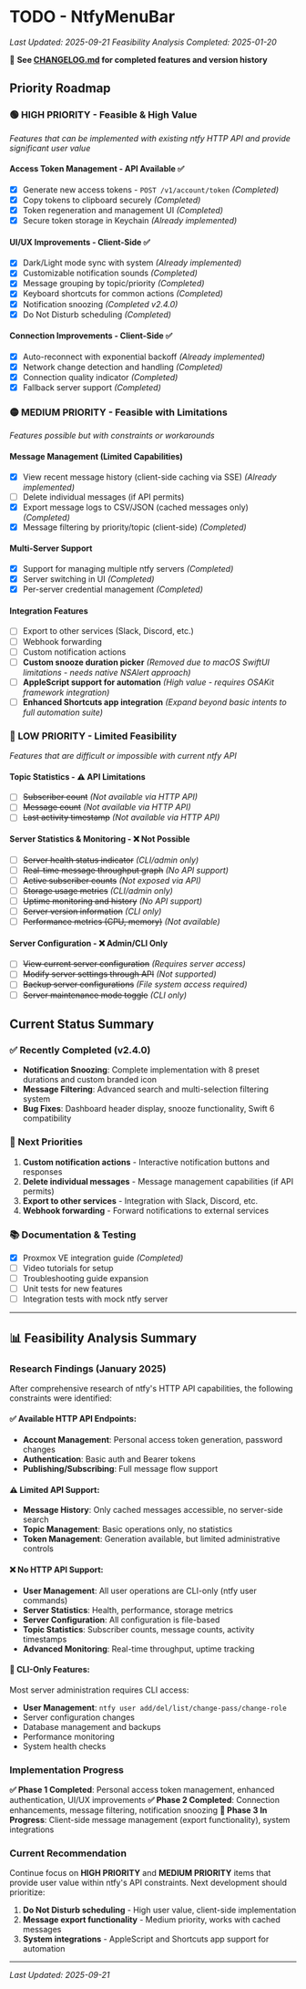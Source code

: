 # TODO - NtfyMenuBar

*Last Updated: 2025-09-21*
*Feasibility Analysis Completed: 2025-01-20*

📖 **See [CHANGELOG.md](CHANGELOG.md) for completed features and version history**

## Priority Roadmap

### 🟢 HIGH PRIORITY - Feasible & High Value
*Features that can be implemented with existing ntfy HTTP API and provide significant user value*

#### Access Token Management - API Available ✅
- [x] Generate new access tokens - `POST /v1/account/token` *(Completed)*
- [x] Copy tokens to clipboard securely *(Completed)*
- [x] Token regeneration and management UI *(Completed)*
- [x] Secure token storage in Keychain *(Already implemented)*

#### UI/UX Improvements - Client-Side ✅
- [x] Dark/Light mode sync with system *(Already implemented)*
- [x] Customizable notification sounds *(Completed)*
- [x] Message grouping by topic/priority *(Completed)*
- [x] Keyboard shortcuts for common actions *(Completed)*
- [x] Notification snoozing *(Completed v2.4.0)*
- [x] Do Not Disturb scheduling *(Completed)*

#### Connection Improvements - Client-Side ✅
- [x] Auto-reconnect with exponential backoff *(Already implemented)*
- [x] Network change detection and handling *(Completed)*
- [x] Connection quality indicator *(Completed)*
- [x] Fallback server support *(Completed)*

### 🟡 MEDIUM PRIORITY - Feasible with Limitations
*Features possible but with constraints or workarounds*

#### Message Management (Limited Capabilities)
- [x] View recent message history (client-side caching via SSE) *(Already implemented)*
- [ ] Delete individual messages (if API permits)
- [x] Export message logs to CSV/JSON (cached messages only) *(Completed)*
- [x] Message filtering by priority/topic (client-side) *(Completed)*

#### Multi-Server Support
- [x] Support for managing multiple ntfy servers *(Completed)*
- [x] Server switching in UI *(Completed)*
- [x] Per-server credential management *(Completed)*

#### Integration Features
- [ ] Export to other services (Slack, Discord, etc.)
- [ ] Webhook forwarding
- [ ] Custom notification actions
- [ ] **Custom snooze duration picker** *(Removed due to macOS SwiftUI limitations - needs native NSAlert approach)*
- [ ] **AppleScript support for automation** *(High value - requires OSAKit framework integration)*
- [ ] **Enhanced Shortcuts app integration** *(Expand beyond basic intents to full automation suite)*

### 🔴 LOW PRIORITY - Limited Feasibility
*Features that are difficult or impossible with current ntfy API*

#### Topic Statistics - ⚠️ API Limitations
- [ ] ~~Subscriber count~~ *(Not available via HTTP API)*
- [ ] ~~Message count~~ *(Not available via HTTP API)*
- [ ] ~~Last activity timestamp~~ *(Not available via HTTP API)*

#### Server Statistics & Monitoring - ❌ Not Possible
- [ ] ~~Server health status indicator~~ *(CLI/admin only)*
- [ ] ~~Real-time message throughput graph~~ *(No API support)*
- [ ] ~~Active subscriber counts~~ *(Not exposed via API)*
- [ ] ~~Storage usage metrics~~ *(CLI/admin only)*
- [ ] ~~Uptime monitoring and history~~ *(No API support)*
- [ ] ~~Server version information~~ *(CLI only)*
- [ ] ~~Performance metrics (CPU, memory)~~ *(Not available)*

#### Server Configuration - ❌ Admin/CLI Only
- [ ] ~~View current server configuration~~ *(Requires server access)*
- [ ] ~~Modify server settings through API~~ *(Not supported)*
- [ ] ~~Backup server configurations~~ *(File system access required)*
- [ ] ~~Server maintenance mode toggle~~ *(CLI only)*

## Current Status Summary

### ✅ Recently Completed (v2.4.0)
- **Notification Snoozing**: Complete implementation with 8 preset durations and custom branded icon
- **Message Filtering**: Advanced search and multi-selection filtering system
- **Bug Fixes**: Dashboard header display, snooze functionality, Swift 6 compatibility

### 🎯 Next Priorities
1. **Custom notification actions** - Interactive notification buttons and responses
2. **Delete individual messages** - Message management capabilities (if API permits)
3. **Export to other services** - Integration with Slack, Discord, etc.
4. **Webhook forwarding** - Forward notifications to external services

### 📚 Documentation & Testing
- [x] Proxmox VE integration guide *(Completed)*
- [ ] Video tutorials for setup
- [ ] Troubleshooting guide expansion
- [ ] Unit tests for new features
- [ ] Integration tests with mock ntfy server

---

## 📊 Feasibility Analysis Summary

### Research Findings (January 2025)

After comprehensive research of ntfy's HTTP API capabilities, the following constraints were identified:

#### ✅ **Available HTTP API Endpoints:**
- **Account Management**: Personal access token generation, password changes
- **Authentication**: Basic auth and Bearer tokens
- **Publishing/Subscribing**: Full message flow support

#### ⚠️ **Limited API Support:**
- **Message History**: Only cached messages accessible, no server-side search
- **Topic Management**: Basic operations only, no statistics
- **Token Management**: Generation available, but limited administrative controls

#### ❌ **No HTTP API Support:**
- **User Management**: All user operations are CLI-only (ntfy user commands)
- **Server Statistics**: Health, performance, storage metrics
- **Server Configuration**: All configuration is file-based
- **Topic Statistics**: Subscriber counts, message counts, activity timestamps
- **Advanced Monitoring**: Real-time throughput, uptime tracking

#### 🔧 **CLI-Only Features:**
Most server administration requires CLI access:
- **User Management**: `ntfy user add/del/list/change-pass/change-role`
- Server configuration changes
- Database management and backups
- Performance monitoring
- System health checks

### Implementation Progress

**✅ Phase 1 Completed**: Personal access token management, enhanced authentication, UI/UX improvements
**✅ Phase 2 Completed**: Connection enhancements, message filtering, notification snoozing
**🔄 Phase 3 In Progress**: Client-side message management (export functionality), system integrations

### Current Recommendation

Continue focus on **HIGH PRIORITY** and **MEDIUM PRIORITY** items that provide user value within ntfy's API constraints. Next development should prioritize:

1. **Do Not Disturb scheduling** - High user value, client-side implementation
2. **Message export functionality** - Medium priority, works with cached messages
3. **System integrations** - AppleScript and Shortcuts app support for automation

---

*Last Updated: 2025-09-21*